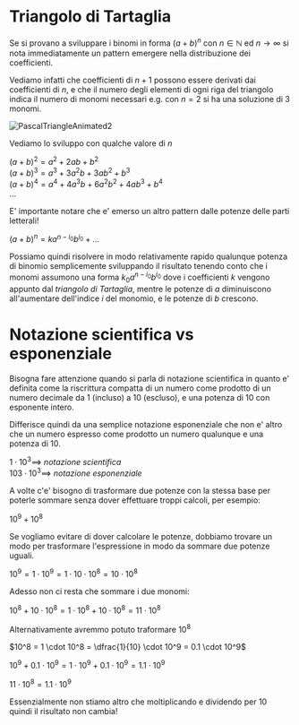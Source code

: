 # Triangolo di Tartaglia  

Se si provano a sviluppare i binomi in forma $(a + b)^n$ con $n \in \mathbb{N}$ ed $n \to \infty$ si nota immediatamente un pattern emergere nella distribuzione dei coefficienti.  

Vediamo infatti che coefficienti di $n + 1$ possono essere derivati dai coefficienti di $n$, e che il numero degli elementi di ogni riga del triangolo indica il numero di monomi necessari e.g. con $n = 2$ si ha una soluzione di $3$ monomi.  

![PascalTriangleAnimated2](https://user-images.githubusercontent.com/7195133/212536277-40b36511-2d44-41dc-b5d0-7b99abb743c1.gif)

Vediamo lo sviluppo con qualche valore di $n$

$(a + b)^2 = a^2 + 2ab + b^2$  
$(a + b)^3 = a^3 + 3a^2b + 3ab^2 + b^3$  
$(a + b)^4 = a^4 + 4a^3b + 6a^2b^2 + 4ab^3 + b^4$  
$...$  

E' importante notare che e' emerso un altro pattern dalle potenze delle parti letterali!  

$(a + b)^n = ka^{n-i_0}b^{i_0} + ...$  

Possiamo quindi risolvere in modo relativamente rapido qualunque potenza di binomio semplicemente sviluppando il risultato tenendo conto che i monomi assumono una forma $k_0a^{n-i_0}b^{i_0}$ dove i coefficienti $k$ vengono appunto dal *triangolo di Tartaglia*, mentre le potenze di $a$ diminuiscono all'aumentare dell'indice $i$ del monomio, e le potenze di $b$ crescono.  


# Notazione scientifica vs esponenziale  

Bisogna fare attenzione quando si parla di notazione scientifica in quanto e' definita come la riscrittura compatta di un numero come prodotto di un numero decimale da $1$ (incluso) a $10$ (escluso), e una potenza di $10$ con esponente intero.  

Differisce quindi da una semplice notazione esponenziale che non e' altro che un numero espresso come prodotto un numero qualunque e una potenza di $10$.

$1 \cdot 10^3 \implies\ notazione \ scientifica$  
$103 \cdot 10^3 \implies\ notazione \ esponenziale$  

A volte c'e' bisogno di trasformare due potenze con la stessa base per poterle sommare senza dover effettuare troppi calcoli, per esempio: 

$10^9 + 10^8$  

Se vogliamo evitare di dover calcolare le potenze, dobbiamo trovare un modo per trasformare l'espressione in modo da sommare due potenze uguali.  

$10^9 = 1 \cdot 10^9 = 1 \cdot 10 \cdot 10^8 = 10 \cdot 10^8$  

Adesso non ci resta che sommare i due monomi:  

$10^8 + 10 \cdot 10^8 = 1 \cdot 10^8 + 10 \cdot 10^8 = 11 \cdot 10^8$  

Alternativamente avremmo potuto traformare $10^8$  

$10^8 = 1 \cdot 10^8 = \dfrac{1}{10} \cdot 10^9 = 0.1 \cdot 10^9$  

$10^9 + 0.1 \cdot 10^9 = 1 \cdot 10^9 + 0.1 \cdot 10^9 = 1.1 \cdot 10^9$  

$11 \cdot 10^8 = 1.1 \cdot 10^9$  

Essenzialmente non stiamo altro che moltiplicando e dividendo per $10$ quindi il risultato non cambia!